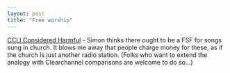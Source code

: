 ```yaml
---
layout: post
title: "Free worship"
---
```




<a href="http://blog.simon-cozens.org/blosxom.cgi/2003/Mar/17#6374">CCLI Considered Harmful</a> - Simon thinks there ought to be a FSF for songs sung in church. It blows me away that people charge money for these, as if the church is just another radio station. (Folks who want to extend the analogy with Clearchannel comparisons are welcome to do so...)


